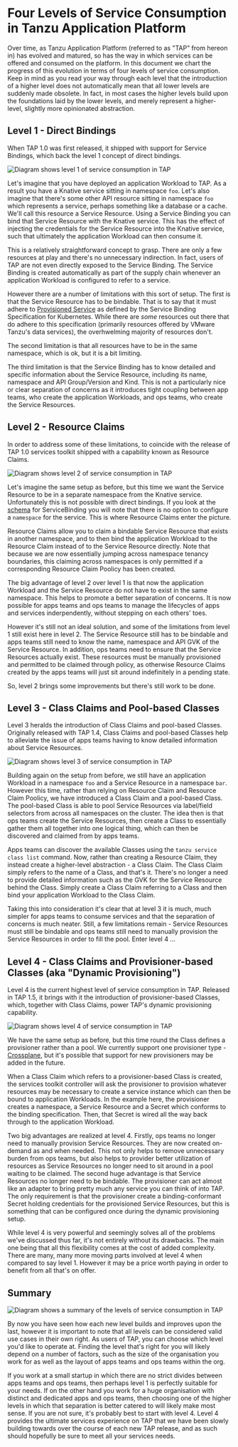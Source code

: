 # Four Levels of Service Consumption in Tanzu Application Platform

Over time, as Tanzu Application Platform (referred to as "TAP" from hereon in) has evolved and matured, so has the way in which services can be offered and consumed on the platform. In this document we chart the progress of this evolution in terms of four levels of service consumption. Keep in mind as you read your way through each level that the introduction of a higher level does not automatically mean that all lower levels are suddenly made obsolete. In fact, in most cases the higher levels build upon the foundations laid by the lower levels, and merely represent a higher-level, slightly more opinionated abstraction.

## Level 1 - Direct Bindings

When TAP 1.0 was first released, it shipped with support for Service Bindings, which back the level 1 concept of direct bindings.

![Diagram shows level 1 of service consumption in TAP](../../images/stk-4-levels-1.png)

Let's imagine that you have deployed an application Workload to TAP. As a result you have a Knative service sitting in namespace `foo`. Let's also imagine that there's some other API resource sitting in namespace `foo` which represents a service, perhaps something like a database or a cache. We'll call this resource a Service Resource. Using a Service Binding you can bind that Service Resource with the Knative service. This has the effect of injecting the credentials for the Service Resource into the Knative service, such that ultimately the application Workload can then consume it.

This is a relatively straightforward concept to grasp. There are only a few resources at play and there's no unnecessary indirection. In fact, users of TAP are not even directly exposed to the Service Binding. The Service Binding is created automatically as part of the supply chain whenever an application Workload is configured to refer to a service.

However there are a number of limitations with this sort of setup. The first is that the Service Resource has to be bindable. That is to say that it must adhere to [Provisioned Service](https://github.com/servicebinding/spec#provisioned-service) as defined by the Service Binding Specification for Kubernetes. While there are _some_ resources out there that do adhere to this specification (primarily resources offered by VMware Tanzu's data services), the overhwelming majority of resources don't.

The second limitation is that all resources have to be in the same namespace, which is ok, but it is a bit limiting.

The third limitation is that the Service Binding has to know detailed and specific information about the Service Resource, including its name, namespace and API Group/Version and Kind. This is not a particularly nice or clear separation of concerns as it introduces tight coupling between app teams, who create the application Workloads, and ops teams, who create the Service Resources.

## Level 2 - Resource Claims

In order to address some of these limitations, to coincide with the release of TAP 1.0 services toolkit shipped with a capability known as Resource Claims.

![Diagram shows level 2 of service consumption in TAP](../../images/stk-4-levels-2.png)

Let's imagine the same setup as before, but this time we want the Service Resource to be in a separate namespace from the Knative service. Unfortunately this is not possible with direct bindings. If you look at the [schema](https://github.com/servicebinding/spec#resource-type-schema-1) for ServiceBinding you will note that there is no option to configure a `namespace` for the service. This is where Resource Claims enter the picture.

Resource Claims allow you to claim a bindable Service Resource that exists in another namespace, and to then bind the application Workload to the Resource Claim instead of to the Service Resource directly. Note that because we are now essentially jumping across namespace tenancy boundaries, this claiming across namespaces is only permitted if a corresponding Resource Claim Poolicy has been created.

The big advantage of level 2 over level 1 is that now the application Workload and the Service Resource do not have to exist in the same namespace. This helps to promote a better separation of concerns. It is now possible for apps teams and ops teams to manage the lifecycles of apps and services inderpendently, without stepping on each others' toes.

However it's still not an ideal solution, and some of the limitations from level 1 still exist here in level 2. The Service Resource still has to be bindable and apps teams still need to know the name, namespace and API GVK of the Service Resource. In addition, ops teams need to ensure that the Service Resources actually exist. These resources must be manually provisioned and permitted to be claimed through policy, as otherwise Resource Claims created by the apps teams will just sit around indefinitely in a pending state.

So, level 2 brings some improvements but there's still work to be done.

## Level 3 - Class Claims and Pool-based Classes

Level 3 heralds the introduction of Class Claims and pool-based Classes. Originally released with TAP 1.4, Class Claims and pool-based Classes help to alleviate the issue of apps teams having to know detailed information about Service Resources.

![Diagram shows level 3 of service consumption in TAP](../../images/stk-4-levels-3.png)

Building again on the setup from before, we still have an application Workload in a namespace `foo` and a Service Resource in a namespace `bar`. However this time, rather than relying on Resource Claim and Resource Claim Poolicy, we have introduced a Class Claim and a pool-based Class. The pool-based Class is able to pool Service Resources via label/field selectors from across all namespaces on the cluster. The idea then is that ops teams create the Service Resources, then create a Class to essentially gather them all together into one logical thing, which can then be discovered and claimed from by apps teams.

Apps teams can discover the available Classes using the `tanzu service class list` command. Now, rather than creating a Resource Claim, they instead create a higher-level abstraction - a Class Claim. The Class Claim simply refers to the name of a Class, and that's it. There's no longer a need to provide detailed information such as the GVK for the Service Resource behind the Class. Simply create a Class Claim referring to a Class and then bind your application Workload to the Class Claim.

Taking this into consideration it's clear that at level 3 it is much, much simpler for apps teams to consume services and that the separation of concerns is much neater. Still, a few limitations remain - Service Resources must still be bindable and ops teams still need to manually provision the Service Resources in order to fill the pool. Enter level 4 ...

## Level 4 - Class Claims and Provisioner-based Classes (aka "Dynamic Provisioning")

Level 4 is the current highest level of service consumption in TAP. Released in TAP 1.5, it brings with it the introduction of provisioner-based Classes, which, together with Class Claims, power TAP's dynamic provisioning capability.

![Diagram shows level 4 of service consumption in TAP](../../images/stk-4-levels-4.png)

We have the same setup as before, but this time round the Class defines a provisioner rather than a pool. We currently support one provisioner type - [Crossplane](https://www.crossplane.io/), but it's possible that support for new provisioners may be added in the future.

When a Class Claim which refers to a provisioner-based Class is created, the services toolkit controller will ask the provisioner to provision whatever resources may be necessary to create a service instance which can then be bound to application Workloads. In the example here, the provisioner creates a namespace, a Service Resource and a Secret which conforms to the binding specification. Then, that Secret is wired all the way back through to the application Workload.

Two big advantages are realized at level 4. Firstly, ops teams no longer need to manually provision Service Resources. They are now created on-demand as and when needed. This not only helps to remove unnecessary burden from ops teams, but also helps to provider better utilization of resources as Service Resources no longer need to sit around in a pool waiting to be claimed. The second huge advantage is that Service Resources no longer need to be bindable. The provisioner can act almost like an adapter to bring pretty much any service you can think of into TAP. The only requirement is that the provisioner create a binding-conformant Secret holding credentials for the provisioned Service Resources, but this is something that can be configured once during the dynamic provisioning setup.

While level 4 is very powerful and seemingly solves all of the problems we've discussed thus far, it's not entirely without its drawbacks. The main one being that all this flexibility comes at the cost of added complexity. There are many, many more moving parts involved at level 4 when compared to say level 1. However it may be a price worth paying in order to benefit from all that's on offer.

## Summary

![Diagram shows a summary of the levels of service consumption in TAP](../../images/stk-4-levels-summary.png)

By now you have seen how each new level builds and improves upon the last, however it is important to note that all levels can be considered valid use cases in their own right. As users of TAP, you can choose which level you'd like to operate at. Finding the level that's right for you will likely depend on a number of factors, such as the size of the organisation you work for as well as the layout of apps teams and ops teams within the org.

If you work at a small startup in which there are no strict divides between apps teams and ops teams, then perhaps level 1 is perfectly suitable for your needs. If on the other hand you work for a huge organisation with distinct and dedicated apps and ops teams, then choosing one of the higher levels in which that separation is better catered to will likely make most sense. If you are not sure, it's probably best to start with level 4. Level 4 provides the ultimate services experience on TAP that we have been slowly building towards over the course of each new TAP release, and as such should hopefully be sure to meet all your services needs.
